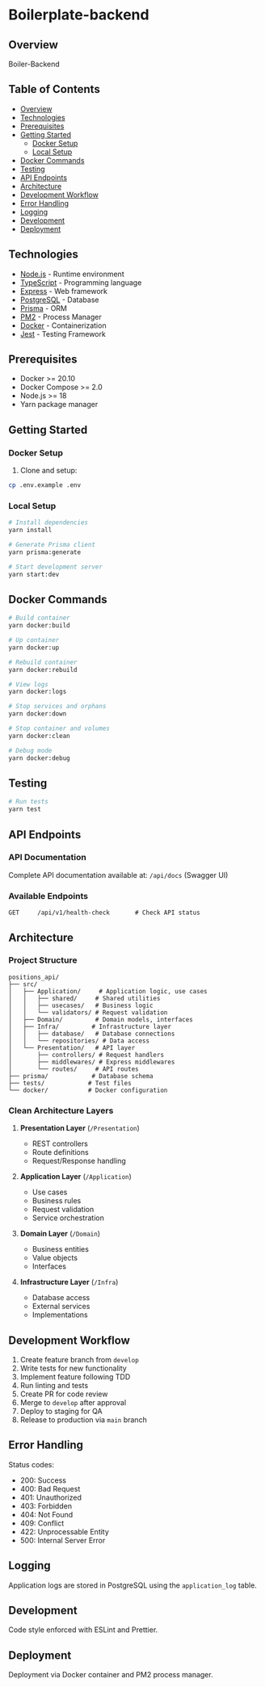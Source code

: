 # Boilerplate-backend

## Overview

Boiler-Backend

## Table of Contents

- [Overview](#overview)
- [Technologies](#technologies)
- [Prerequisites](#prerequisites)
- [Getting Started](#getting-started)
  - [Docker Setup](#docker-setup)
  - [Local Setup](#local-setup)
- [Docker Commands](#docker-commands)
- [Testing](#testing)
- [API Endpoints](#api-endpoints)
- [Architecture](#architecture)
- [Development Workflow](#development-workflow)
- [Error Handling](#error-handling)
- [Logging](#logging)
- [Development](#development)
- [Deployment](#deployment)

## Technologies

- [Node.js](https://nodejs.org/) - Runtime environment
- [TypeScript](https://www.typescriptlang.org/) - Programming language
- [Express](https://expressjs.com/) - Web framework
- [PostgreSQL](https://www.postgresql.org/) - Database
- [Prisma](https://www.prisma.io/) - ORM
- [PM2](https://pm2.keymetrics.io/) - Process Manager
- [Docker](https://www.docker.com/) - Containerization
- [Jest](https://jestjs.io/) - Testing Framework

## Prerequisites

- Docker >= 20.10
- Docker Compose >= 2.0
- Node.js >= 18
- Yarn package manager

## Getting Started

### Docker Setup

1. Clone and setup:

```bash
cp .env.example .env
```

### Local Setup

```bash
# Install dependencies
yarn install

# Generate Prisma client
yarn prisma:generate

# Start development server
yarn start:dev
```

## Docker Commands

```bash
# Build container
yarn docker:build

# Up container
yarn docker:up

# Rebuild container
yarn docker:rebuild

# View logs
yarn docker:logs

# Stop services and orphans
yarn docker:down

# Stop container and volumes
yarn docker:clean

# Debug mode
yarn docker:debug
```

## Testing

```bash
# Run tests
yarn test
```

## API Endpoints

### API Documentation

Complete API documentation available at: `/api/docs` (Swagger UI)

### Available Endpoints

```
GET     /api/v1/health-check       # Check API status
```

## Architecture

### Project Structure

```
positions_api/
├── src/
│   ├── Application/     # Application logic, use cases
│   │   ├── shared/     # Shared utilities
│   │   ├── usecases/   # Business logic
│   │   └── validators/ # Request validation
│   ├── Domain/         # Domain models, interfaces
│   ├── Infra/         # Infrastructure layer
│   │   ├── database/   # Database connections
│   │   └── repositories/ # Data access
│   └── Presentation/   # API layer
│       ├── controllers/ # Request handlers
│       ├── middlewares/ # Express middlewares
│       └── routes/     # API routes
├── prisma/            # Database schema
├── tests/            # Test files
└── docker/           # Docker configuration
```

### Clean Architecture Layers

1. **Presentation Layer** (`/Presentation`)

   - REST controllers
   - Route definitions
   - Request/Response handling

2. **Application Layer** (`/Application`)

   - Use cases
   - Business rules
   - Request validation
   - Service orchestration

3. **Domain Layer** (`/Domain`)

   - Business entities
   - Value objects
   - Interfaces

4. **Infrastructure Layer** (`/Infra`)
   - Database access
   - External services
   - Implementations

## Development Workflow

1. Create feature branch from `develop`
2. Write tests for new functionality
3. Implement feature following TDD
4. Run linting and tests
5. Create PR for code review
6. Merge to `develop` after approval
7. Deploy to staging for QA
8. Release to production via `main` branch

## Error Handling

Status codes:

- 200: Success
- 400: Bad Request
- 401: Unauthorized
- 403: Forbidden
- 404: Not Found
- 409: Conflict
- 422: Unprocessable Entity
- 500: Internal Server Error

## Logging

Application logs are stored in PostgreSQL using the `application_log` table.

## Development

Code style enforced with ESLint and Prettier.

## Deployment

Deployment via Docker container and PM2 process manager.

